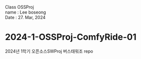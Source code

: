 Class OSSProj  
name : Lee boseong  
Date : 27. Mar, 2024  

# 2024-1-OSSProj-ComfyRide-01
2024년 1학기 오픈소스SWProj 버스태워조 repo
